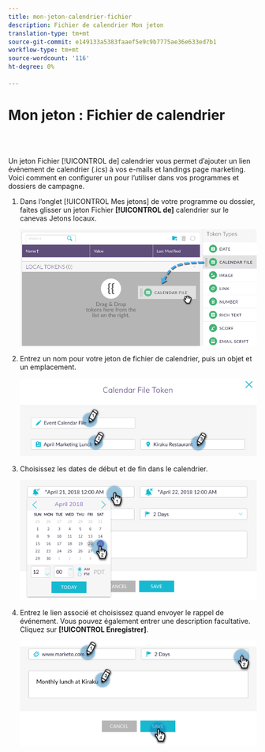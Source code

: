 ```yaml
---
title: mon-jeton-calendrier-fichier
description: Fichier de calendrier Mon jeton
translation-type: tm+mt
source-git-commit: e149133a5383faaef5e9c9b7775ae36e633ed7b1
workflow-type: tm+mt
source-wordcount: '116'
ht-degree: 0%

---
```



# Mon jeton : Fichier de calendrier

<br> 

Un jeton Fichier [!UICONTROL de] calendrier vous permet d’ajouter un lien événement de calendrier (.ics) à vos e-mails et landings page marketing. Voici comment en configurer un pour l’utiliser dans vos programmes et dossiers de campagne.

1. Dans l’onglet [!UICONTROL Mes jetons] de votre programme ou dossier, faites glisser un jeton Fichier **[!UICONTROL de]** calendrier sur le canevas Jetons  locaux.

   ![Image un](/help/sky/assets/my-tokens/my-token-calendar-file/my-token-calendar-file-1.jpg)

1. Entrez un nom pour votre jeton de fichier de calendrier, puis un objet et un emplacement.

   ![Image 2](/help/sky/assets/my-tokens/my-token-calendar-file/my-token-calendar-file-2.jpg)

1. Choisissez les dates de début et de fin dans le calendrier.

   ![Image trois](/help/sky/assets/my-tokens/my-token-calendar-file/my-token-calendar-file-3.jpg)

1. Entrez le lien associé et choisissez quand envoyer le rappel de événement. Vous pouvez également entrer une description facultative. Cliquez sur **[!UICONTROL Enregistrer]**.

   ![Image 4](/help/sky/assets/my-tokens/my-token-calendar-file/my-token-calendar-file-4.jpg)